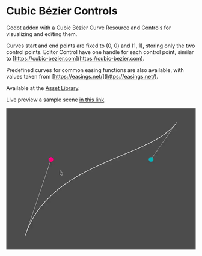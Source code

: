 # Cubic Bézier Controls
Godot addon with a Cubic Bézier Curve Resource and Controls for visualizing and
editing them.

Curves start and end points are fixed to (0, 0) and (1, 1), storing only the
two control points. Editor Control have one handle for each control point,
similar to [https://cubic-bezier.com](https://cubic-bezier.com).

Predefined curves for common easing functions are also available, with values
taken from [https://easings.net/](https://easings.net/).

Available at the [Asset Library](https://godotengine.org/asset-library/asset/909).

Live preview a sample scene [in this link](https://gilzoide.github.io/godot-cubic-bezier-controls/).

![Bézier Curve editor sample](screenshots/video1.gif)
